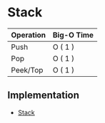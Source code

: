 # Stack

| Operation 	 | Big-O Time  	 |
|-------------|---------------|
| Push 	      | O ( 1 )  	    |
| Pop 	       | O ( 1 )  	    |
| Peek/Top 	  | O ( 1 )  	    |

## Implementation
- [Stack](implementation/stack.py)

